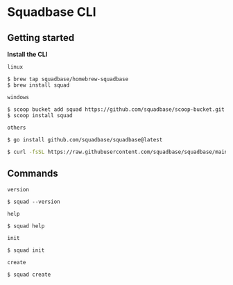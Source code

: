 # Squadbase CLI

## Getting started

**Install the CLI**

`linux`

```shell
$ brew tap squadbase/homebrew-squadbase
$ brew install squad
```

`windows`

```shell
$ scoop bucket add squad https://github.com/squadbase/scoop-bucket.git
$ scoop install squad
```

`others`

```shell
$ go install github.com/squadbase/squadbase@latest
```

```bash
$ curl -fsSL https://raw.githubusercontent.com/squadbase/squadbase/main/install.sh | bash
```

## Commands

`version`

```shell
$ squad --version
```

`help`

```shell
$ squad help
```

`init`

```shell
$ squad init
```

`create`

```shell
$ squad create
```
